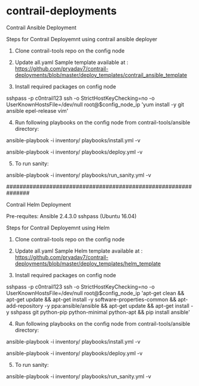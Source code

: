 # contrail-deployments


Contrail Ansible Deployment

Steps for Contrail Deployemnt using contrail ansible deployer

1. Clone contrail-tools repo on the config node

2. Update all.yaml 
Sample template available at : https://github.com/pryadav7/contrail-deployments/blob/master/deploy_templates/contrail_ansible_template

3. Install required packages on config node 

sshpass -p c0ntrail123 ssh -o StrictHostKeyChecking=no -o UserKnownHostsFile=/dev/null root@$config_node_ip 'yum install -y git ansible epel-release vim'

4. Run following playbooks on the config node from contrail-tools/ansible directory:

ansible-playbook -i inventory/ playbooks/install.yml -v

ansible-playbook -i inventory/ playbooks/deploy.yml -v

5. To run sanity:

ansible-playbook -i inventory/ playbooks/run_sanity.yml -v



###############################################################



Contrail Helm Deployment

Pre-requites:
Ansible 2.4.3.0
sshpass (Ubuntu 16.04)

Steps for Contrail Deployemnt using Helm

1. Clone contrail-tools repo on the config node

2. Update all.yaml 
Sample Helm template available at : https://github.com/pryadav7/contrail-deployments/blob/master/deploy_templates/helm_template

3. Install required packages on config node 

sshpass -p c0ntrail123 ssh -o StrictHostKeyChecking=no -o UserKnownHostsFile=/dev/null root@$config_node_ip 'apt-get clean && apt-get update && apt-get install -y software-properties-common && apt-add-repository -y ppa:ansible/ansible && apt-get update && apt-get install -y sshpass git python-pip python-minimal python-apt && pip install ansible'

4. Run following playbooks on the config node from contrail-tools/ansible directory:

ansible-playbook -i inventory/ playbooks/install.yml -v

ansible-playbook -i inventory/ playbooks/deploy.yml -v

5. To run sanity:

ansible-playbook -i inventory/ playbooks/run_sanity.yml -v
